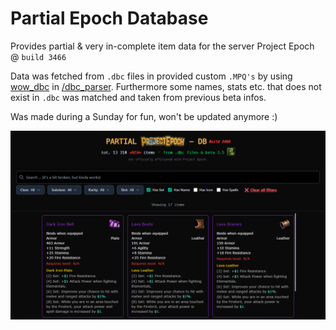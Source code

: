 # Partial Epoch Database

Provides partial & very in-complete item data for the server Project Epoch @ `build 3466`

Data was fetched from `.dbc` files in provided custom `.MPQ's` by using [wow_dbc](https://docs.rs/wow_dbc/latest/wow_dbc/) in [/dbc_parser](https://github.com/pyrbin/partial_epoch_db/tree/main/dbc_parser). Furthermore some names, stats etc. that does not exist in `.dbc` was matched and taken from previous beta infos.

Was made during a Sunday for fun, won't be updated anymore :)

![site](docs/site.png "site")
